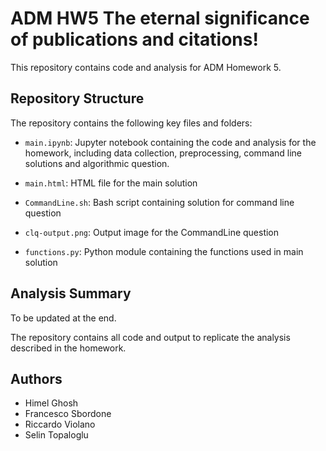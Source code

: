# ADM HW5 The eternal significance of publications and citations!

This repository contains code and analysis for ADM Homework 5.

## Repository Structure

The repository contains the following key files and folders:

- `main.ipynb`: Jupyter notebook containing the code and analysis for the homework, including data collection, preprocessing, command line solutions and algorithmic question.
  
- `main.html`: HTML file for the main solution

- `CommandLine.sh`: Bash script containing solution for command line question
  
- `clq-output.png`: Output image for the CommandLine question

- `functions.py`: Python module containing the functions used in main solution


## Analysis Summary

To be updated at the end.

The repository contains all code and output to replicate the analysis described in the homework.

## Authors

- Himel Ghosh
- Francesco Sbordone
- Riccardo Violano
- Selin Topaloglu
